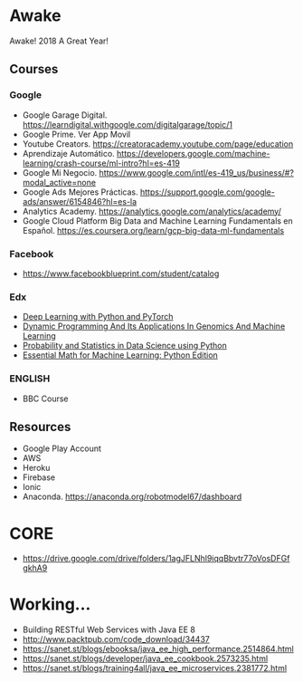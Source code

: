 # Awake
Awake! 2018 A Great Year!

## Courses
### Google
* Google Garage Digital. https://learndigital.withgoogle.com/digitalgarage/topic/1
* Google Prime. Ver App Movil
* Youtube Creators. https://creatoracademy.youtube.com/page/education
* Aprendizaje Automático. https://developers.google.com/machine-learning/crash-course/ml-intro?hl=es-419
* Google Mi Negocio. https://www.google.com/intl/es-419_us/business/#?modal_active=none
* Google Ads Mejores Prácticas. https://support.google.com/google-ads/answer/6154846?hl=es-la
* Analytics Academy. https://analytics.google.com/analytics/academy/
* Google Cloud Platform Big Data and Machine Learning Fundamentals en Español. https://es.coursera.org/learn/gcp-big-data-ml-fundamentals

### Facebook
* https://www.facebookblueprint.com/student/catalog

### Edx
* [Deep Learning with Python and PyTorch](https://courses.edx.org/courses/course-v1:IBM+DL0110EN+3T2018/course/)
* [Dynamic Programming And Its Applications In Genomics And Machine Learning](https://courses.edx.org/courses/course-v1:UCSanDiegoX+ALGS205x+1T2017/course/)
* [Probability and Statistics in Data Science using Python](https://courses.edx.org/courses/course-v1:UCSanDiegoX+DSE210x+3T2018/course/)
* [Essential Math for Machine Learning: Python Edition](https://courses.edx.org/courses/course-v1:Microsoft+DAT256x+3T2018/course/)


### ENGLISH
* BBC Course

## Resources
* Google Play Account
* AWS
* Heroku
* Firebase
* Ionic
* Anaconda. https://anaconda.org/robotmodel67/dashboard

# CORE
* https://drive.google.com/drive/folders/1agJFLNhl9iqqBbvtr77oVosDFGfgkhA9

# Working...
* Building RESTful Web Services with Java EE 8
* http://www.packtpub.com/code_download/34437
* https://sanet.st/blogs/ebooksa/java_ee_high_performance.2514864.html
* https://sanet.st/blogs/developer/java_ee_cookbook.2573235.html
* https://sanet.st/blogs/training4all/java_ee_microservices.2381772.html
